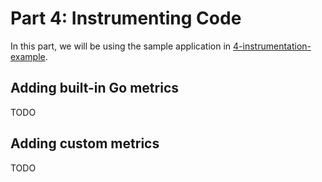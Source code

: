 # Part 4: Instrumenting Code

In this part, we will be using the sample application in [4-instrumentation-example](4-instrumentation-example).

## Adding built-in Go metrics

TODO

## Adding custom metrics

TODO
